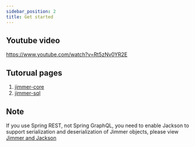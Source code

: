 ```yaml
---
sidebar_position: 2
title: Get started
---
```


## Youtube video

https://www.youtube.com/watch?v=Rt5zNv0YR2E

## Tutorual pages

1. [jimmer-core](./jimmer-core/usage.mdx)
2. [jimmer-sql](./jimmer-sql/usage.mdx)

## Note 

If you use Spring REST, not Spring GraphQL, you need to enable Jackson to support serialization and deserialization of Jimmer objects, please view [Jimmer and Jackson](jimmer-core/dynamic/#jimmer-and-jackson)
